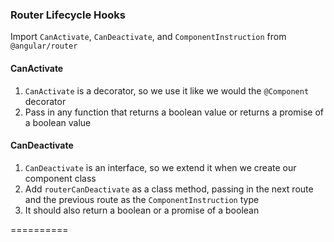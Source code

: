 ### Router Lifecycle Hooks
Import `CanActivate`, `CanDeactivate`, and `ComponentInstruction` from `@angular/router`

#### CanActivate
1. `CanActivate` is a decorator, so we use it like we would the `@Component` decorator
2. Pass in any function that returns a boolean value or returns a promise of a boolean value

#### CanDeactivate
1. `CanDeactivate` is an interface, so we extend it when we create our component class
2. Add `routerCanDeactivate` as a class method, passing in the next route and the previous route as the `ComponentInstruction` type
3. It should also return a boolean or a promise of a boolean





==========